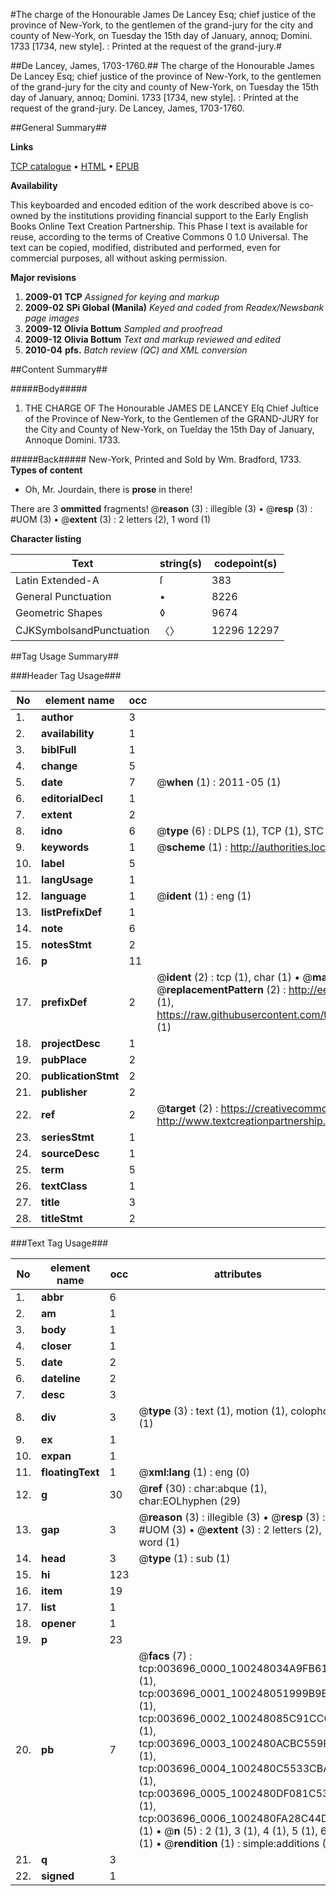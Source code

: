 #The charge of the Honourable James De Lancey Esq; chief justice of the province of New-York, to the gentlemen of the grand-jury for the city and county of New-York, on Tuesday the 15th day of January, annoq; Domini. 1733 [1734, new style]. : Printed at the request of the grand-jury.#

##De Lancey, James, 1703-1760.##
The charge of the Honourable James De Lancey Esq; chief justice of the province of New-York, to the gentlemen of the grand-jury for the city and county of New-York, on Tuesday the 15th day of January, annoq; Domini. 1733 [1734, new style]. : Printed at the request of the grand-jury.
De Lancey, James, 1703-1760.

##General Summary##

**Links**

[TCP catalogue](http://www.ota.ox.ac.uk/tcp/)  • 
[HTML](http://tei.it.ox.ac.uk/tcp/Texts-HTML/free/N03/N03073.html)  • 
[EPUB](http://tei.it.ox.ac.uk/tcp/Texts-EPUB/free/N03/N03073.epub)

**Availability**

This keyboarded and encoded edition of the
	       work described above is co-owned by the institutions
	       providing financial support to the Early English Books
	       Online Text Creation Partnership. This Phase I text is
	       available for reuse, according to the terms of Creative
	       Commons 0 1.0 Universal. The text can be copied,
	       modified, distributed and performed, even for
	       commercial purposes, all without asking permission.

**Major revisions**

1. __2009-01__ __TCP__ *Assigned for keying and markup*
1. __2009-02__ __SPi Global (Manila)__ *Keyed and coded from Readex/Newsbank page images*
1. __2009-12__ __Olivia Bottum__ *Sampled and proofread*
1. __2009-12__ __Olivia Bottum__ *Text and markup reviewed and edited*
1. __2010-04__ __pfs.__ *Batch review (QC) and XML conversion*

##Content Summary##

#####Body#####

1. THE CHARGE OF The Honourable JAMES DE LANCEY Eſq Chief Juſtice of the Province of New-York, to the Gentlemen of the GRAND-JURY for the City and County of New-York, on Tueſday the 15th Day of January, Annoque Domini. 1733.

#####Back#####
New-York, Printed and Sold by Wm. Bradford, 1733.
**Types of content**

  * Oh, Mr. Jourdain, there is **prose** in there!

There are 3 **ommitted** fragments! 
 @__reason__ (3) : illegible (3)  •  @__resp__ (3) : #UOM (3)  •  @__extent__ (3) : 2 letters (2), 1 word (1)

**Character listing**


|Text|string(s)|codepoint(s)|
|---|---|---|
|Latin Extended-A|ſ|383|
|General Punctuation|•|8226|
|Geometric Shapes|◊|9674|
|CJKSymbolsandPunctuation|〈〉|12296 12297|

##Tag Usage Summary##

###Header Tag Usage###

|No|element name|occ|attributes|
|---|---|---|---|
|1.|__author__|3||
|2.|__availability__|1||
|3.|__biblFull__|1||
|4.|__change__|5||
|5.|__date__|7| @__when__ (1) : 2011-05 (1)|
|6.|__editorialDecl__|1||
|7.|__extent__|2||
|8.|__idno__|6| @__type__ (6) : DLPS (1), TCP (1), STC (1), NOTIS (1), IMAGE-SET (1), EVANS-CITATION (1)|
|9.|__keywords__|1| @__scheme__ (1) : http://authorities.loc.gov/ (1)|
|10.|__label__|5||
|11.|__langUsage__|1||
|12.|__language__|1| @__ident__ (1) : eng (1)|
|13.|__listPrefixDef__|1||
|14.|__note__|6||
|15.|__notesStmt__|2||
|16.|__p__|11||
|17.|__prefixDef__|2| @__ident__ (2) : tcp (1), char (1)  •  @__matchPattern__ (2) : ([0-9\-]+):([0-9IVX]+) (1), (.+) (1)  •  @__replacementPattern__ (2) : http://eebo.chadwyck.com/downloadtiff?vid=$1&page=$2 (1), https://raw.githubusercontent.com/textcreationpartnership/Texts/master/tcpchars.xml#$1 (1)|
|18.|__projectDesc__|1||
|19.|__pubPlace__|2||
|20.|__publicationStmt__|2||
|21.|__publisher__|2||
|22.|__ref__|2| @__target__ (2) : https://creativecommons.org/publicdomain/zero/1.0/ (1), http://www.textcreationpartnership.org/docs/. (1)|
|23.|__seriesStmt__|1||
|24.|__sourceDesc__|1||
|25.|__term__|5||
|26.|__textClass__|1||
|27.|__title__|3||
|28.|__titleStmt__|2||


###Text Tag Usage###

|No|element name|occ|attributes|
|---|---|---|---|
|1.|__abbr__|6||
|2.|__am__|1||
|3.|__body__|1||
|4.|__closer__|1||
|5.|__date__|2||
|6.|__dateline__|2||
|7.|__desc__|3||
|8.|__div__|3| @__type__ (3) : text (1), motion (1), colophon (1)|
|9.|__ex__|1||
|10.|__expan__|1||
|11.|__floatingText__|1| @__xml:lang__ (1) : eng (0)|
|12.|__g__|30| @__ref__ (30) : char:abque (1), char:EOLhyphen (29)|
|13.|__gap__|3| @__reason__ (3) : illegible (3)  •  @__resp__ (3) : #UOM (3)  •  @__extent__ (3) : 2 letters (2), 1 word (1)|
|14.|__head__|3| @__type__ (1) : sub (1)|
|15.|__hi__|123||
|16.|__item__|19||
|17.|__list__|1||
|18.|__opener__|1||
|19.|__p__|23||
|20.|__pb__|7| @__facs__ (7) : tcp:003696_0000_100248034A9FB618 (1), tcp:003696_0001_100248051999B9E8 (1), tcp:003696_0002_100248085C91CC08 (1), tcp:003696_0003_1002480ACBC559F8 (1), tcp:003696_0004_1002480C5533CBA0 (1), tcp:003696_0005_1002480DF081C538 (1), tcp:003696_0006_1002480FA28C44D0 (1)  •  @__n__ (5) : 2 (1), 3 (1), 4 (1), 5 (1), 6 (1)  •  @__rendition__ (1) : simple:additions (1)|
|21.|__q__|3||
|22.|__signed__|1||
